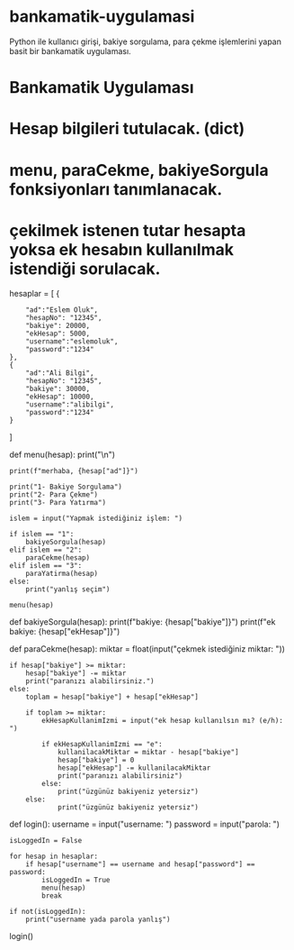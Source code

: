 # bankamatik-uygulamasi
Python ile kullanıcı girişi, bakiye sorgulama, para çekme işlemlerini yapan basit bir bankamatik uygulaması.

# Bankamatik Uygulaması

# Hesap bilgileri tutulacak. (dict)
# menu, paraCekme, bakiyeSorgula fonksiyonları tanımlanacak.
# çekilmek istenen tutar hesapta yoksa ek hesabın kullanılmak istendiği sorulacak.

hesaplar = [
    {
    
        "ad":"Eslem Oluk",
        "hesapNo": "12345",
        "bakiye": 20000,
        "ekHesap": 5000,
        "username":"eslemoluk",
        "password":"1234"
    },
    {
        "ad":"Ali Bilgi",
        "hesapNo": "12345",
        "bakiye": 30000,
        "ekHesap": 10000,
        "username":"alibilgi",
        "password":"1234"
    }
]

def menu(hesap):
    print("\n")

    print(f"merhaba, {hesap["ad"]}")

    print("1- Bakiye Sorgulama")
    print("2- Para Çekme")
    print("3- Para Yatırma")

    islem = input("Yapmak istediğiniz işlem: ")

    if islem == "1":
        bakiyeSorgula(hesap)
    elif islem == "2":
        paraCekme(hesap)
    elif islem == "3":
        paraYatirma(hesap)
    else:
        print("yanlış seçim")

    menu(hesap)

def bakiyeSorgula(hesap):
    print(f"bakiye: {hesap["bakiye"]}")
    print(f"ek bakiye: {hesap["ekHesap"]}")

def paraCekme(hesap):
    miktar = float(input("çekmek istediğiniz miktar: "))

    if hesap["bakiye"] >= miktar:
        hesap["bakiye"] -= miktar
        print("paranızı alabilirsiniz.")
    else:
        toplam = hesap["bakiye"] + hesap["ekHesap"]

        if toplam >= miktar:
            ekHesapKullanimIzmi = input("ek hesap kullanılsın mı? (e/h): ")

            if ekHesapKullanimIzmi == "e":
                kullanilacakMiktar = miktar - hesap["bakiye"]
                hesap["bakiye"] = 0
                hesap["ekHesap"] -= kullanilacakMiktar
                print("paranızı alabilirsiniz")
            else:
                print("üzgünüz bakiyeniz yetersiz")
        else:
                print("üzgünüz bakiyeniz yetersiz")

def login():
    username = input("username: ")
    password = input("parola: ")

    isLoggedIn = False

    for hesap in hesaplar:
        if hesap["username"] == username and hesap["password"] == password:
            isLoggedIn = True
            menu(hesap)
            break

    if not(isLoggedIn):
        print("username yada parola yanlış")

login()
